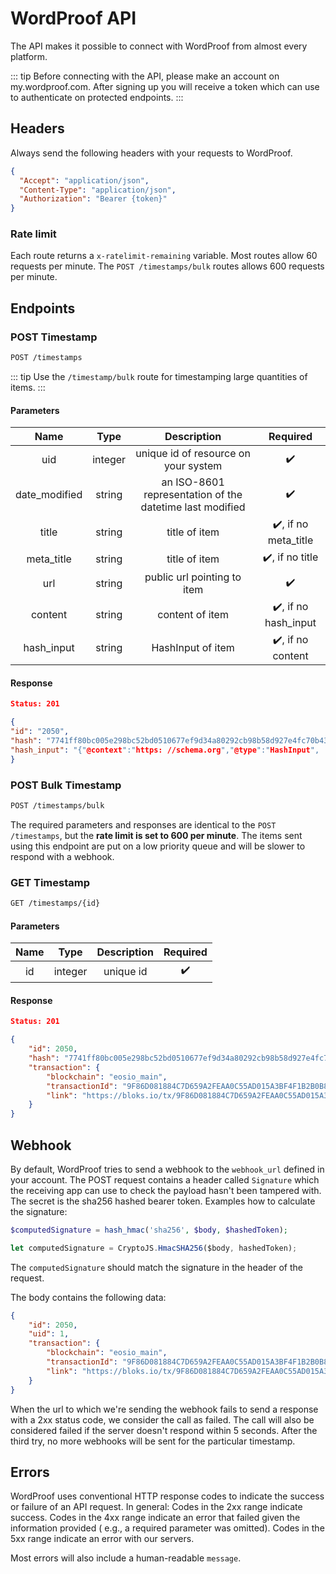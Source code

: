 # WordProof API

The API makes it possible to connect with WordProof from almost every platform.

::: tip 
Before connecting with the API, please make an account on my.wordproof.com. After signing up you will receive a token which can use to authenticate on protected endpoints.
:::

## Headers

Always send the following headers with your requests to WordProof.

```json
{
  "Accept": "application/json",
  "Content-Type": "application/json",
  "Authorization": "Bearer {token}"
}
```

### Rate limit

Each route returns a `x-ratelimit-remaining` variable. Most routes allow 60 requests per minute.
The `POST /timestamps/bulk` routes allows 600 requests per minute.

## Endpoints

### POST Timestamp

```bash
POST /timestamps
```

::: tip 
Use the `/timestamp/bulk` route for timestamping large quantities of items.
:::

#### Parameters

|   Name   |  Type  | Description |      Required      |
| :------: | :----: | :---------: | :----------------: |
|uid|integer|unique id of resource on your system|:heavy_check_mark:|
|date_modified|string|an ISO-8601 representation of the datetime last modified|:heavy_check_mark:|
|title|string|title of item|:heavy_check_mark:, if no meta_title|
|meta_title|string|title of item|:heavy_check_mark:, if no title|
|url|string|public url pointing to item|:heavy_check_mark:|
|content|string|content of item|:heavy_check_mark:, if no hash_input|
|hash_input|string|HashInput of item|:heavy_check_mark:, if no content|

#### Response

```json
Status: 201

{
"id": "2050",
"hash": "7741ff80bc005e298bc52bd0510677ef9d34a80292cb98b58d927e4fc70b430c",
"hash_input": "{"@context":"https: //schema.org","@type":"HashInput", ...}"
}
```

### POST Bulk Timestamp

```bash
POST /timestamps/bulk
```

The required parameters and responses are identical to the `POST /timestamps`, but the **rate limit is set to 600 per
minute**. The items sent using this endpoint are put on a low priority queue and will be slower to respond with a
webhook.

### GET Timestamp

```bash
GET /timestamps/{id}
```

#### Parameters

|   Name   |  Type  | Description |      Required      |
| :------: | :----: | :---------: | :----------------: |
|id|integer|unique id|:heavy_check_mark:|

#### Response

```json
Status: 201

{
    "id": 2050,
    "hash": "7741ff80bc005e298bc52bd0510677ef9d34a80292cb98b58d927e4fc70b430c",
    "transaction": {
        "blockchain": "eosio_main",
        "transactionId": "9F86D081884C7D659A2FEAA0C55AD015A3BF4F1B2B0B822CD15D6C15B0F00A08",
        "link": "https://bloks.io/tx/9F86D081884C7D659A2FEAA0C55AD015A3BF4F1B2B0B822CD15D6C15B0F00A08",
    }
}
```

## Webhook

By default, WordProof tries to send a webhook to the `webhook_url` defined in your account. The POST request contains a header
called `Signature`  which the receiving app can use to check the payload hasn't been tampered with. The secret is the
sha256 hashed bearer token. Examples how to calculate the signature:

```php
$computedSignature = hash_hmac('sha256', $body, $hashedToken);
```          

```javascript
let computedSignature = CryptoJS.HmacSHA256($body, hashedToken);
```

The `computedSignature` should match the signature in the header of the request.

The body contains the following data:

```json
{
    "id": 2050,
    "uid": 1,
    "transaction": {
        "blockchain": "eosio_main",
        "transactionId": "9F86D081884C7D659A2FEAA0C55AD015A3BF4F1B2B0B822CD15D6C15B0F00A08",
        "link": "https://bloks.io/tx/9F86D081884C7D659A2FEAA0C55AD015A3BF4F1B2B0B822CD15D6C15B0F00A08",
    }
}
```

When the url to which we're sending the webhook fails to send a response with a 2xx status code, we consider the call as
failed. The call will also be considered failed if the server doesn't respond within 5 seconds. After the third try, no
more webhooks will be sent for the particular timestamp.

## Errors

WordProof uses conventional HTTP response codes to indicate the success or failure of an API request. In general: Codes
in the 2xx range indicate success. Codes in the 4xx range indicate an error that failed given the information provided (
e.g., a required parameter was omitted). Codes in the 5xx range indicate an error with our servers.

Most errors will also include a human-readable `message`.

